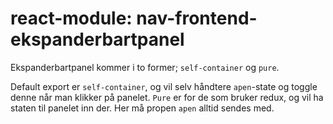 # react-module: nav-frontend-ekspanderbartpanel
Ekspanderbartpanel kommer i to former; `self-container` og `pure`.
 
Default export er `self-container`, og vil selv håndtere `apen`-state og toggle denne når man klikker på panelet.
`Pure` er for de som bruker redux, og vil ha staten til panelet inn der. Her må propen `apen` alltid sendes med.